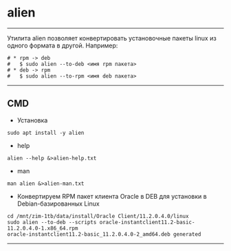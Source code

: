 # alien

---

Утилита alien позволяет конвертировать установочные пакеты linux из одного формата в другой.
Например:

```text
# * rpm -> deb
#   $ sudo alien --to-deb <имя rpm пакета>
# * deb -> rpm
#   $ sudo alien --to-rpm <имя deb пакета>
```

---

## CMD

* Установка
```shell
sudo apt install -y alien
```
* help
```shell
alien --help &>alien-help.txt
```
* man
```shell
man alien &>alien-man.txt
```

* Конвертируем RPM пакет клиента Oracle в DEB для установки в Debian-базированных Linux

```shell
cd /mnt/zim-1tb/data/install/Oracle Client/11.2.0.4.0/linux
sudo alien --to-deb --scripts oracle-instantclient11.2-basic-11.2.0.4.0-1.x86_64.rpm
oracle-instantclient11.2-basic_11.2.0.4.0-2_amd64.deb generated
```

---
